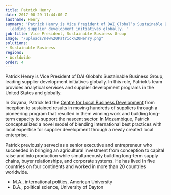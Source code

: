 ```yaml
---
title: Patrick Henry
date: 2017-08-29 11:44:00 Z
lastname: Henry
summary: 'Patrick Henry is Vice President of DAI Global’s Sustainable Business Group,
  leading supplier development initiatives globally. '
job-title: Vice President, Sustainable Business Group
image: "/uploads/new%20Patrick%20Henry.png"
solutions:
- Sustainable Business
regions:
- Worldwide
order: 4
---
```


Patrick Henry is Vice President of DAI Global’s Sustainable Business Group, leading supplier development initiatives globally. In this role, Patrick’s team provides analytical services and supplier development programs in the United States and globally. 

In Guyana, Patrick led the [Centre for Local Business Development](http://corporate.exxonmobil.com/en/company/worldwide-operations/locations/guyana/news-releases/20170626-centre-for-local-business-development-in-georgetown) from inception to sustained results in moving hundreds of suppliers through a pioneering program that resulted in them winning work and building long-term capacity to support the nascent sector. In Mozambique, Patrick conceptualized a novel model of blending international best practices with local expertise for supplier development through a newly created local enterprise. 

Patrick previously served as a senior executive and entrepreneur who succeeded in bringing an agricultural investment from conception to capital raise and into production while simultaneously building long-term supply chains, buyer relationships, and corporate systems. He has lived in five countries on four continents and worked in more than 20 countries worldwide.

* M.A., international politics, American University
* B.A., political science, University of Dayton